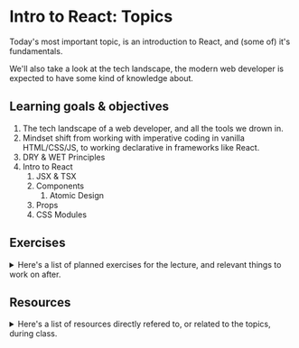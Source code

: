 # Intro to React: Topics

Today's most important topic, is an introduction to React, and (some of) it's fundamentals.

We'll also take a look at the tech landscape, the modern web developer is expected to have some kind of knowledge about.

## Learning goals & objectives

1. The tech landscape of a web developer, and all the tools we drown in.
2. Mindset shift from working with imperative coding in vanilla HTML/CSS/JS, to working declarative in frameworks like React.
3. DRY & WET Principles
4. Intro to React
   1. JSX & TSX
   2. Components
      1. Atomic Design
   3. Props
   4. CSS Modules

## Exercises

<details>
<summary>
Here's a list of planned exercises for the lecture, and relevant things to work on after.
</summary>

### During

1. Scaffold your first React project.
   1. Analyse the result
2. Build your first React Component
3. Create a reuseable Component with props.

### After

1. Analyse your exam project, and start working on some of the fundamental components. Like buttons and input-fields.

2. </details>

## Resources

<details>
<summary>
Here's a list of resources directly refered to, or related to the topics, during class.
</summary>

### References

1. [roadmap.sh](www.roadmap.sh)
2. [Atomic Design](https://bradfrost.com/blog/post/atomic-web-design/)
3. ['State of Frontend'-report](https://tsh.io/state-of-frontend/)
4. [CSS Modules](https://github.com/css-modules/css-modules)
5. [Vite](https://v2.vitejs.dev/)
6. [React](https://react.dev/)

### Learning

1. [React for beginners handbook](https://www.freecodecamp.org/news/react-for-beginners-handbook/)
2. [An interactive React tutorial](https://v2.scrimba.com/learn-react-c0e)
3. [React's very usefull learning documentation](www.react.dev/learn)

</details>
